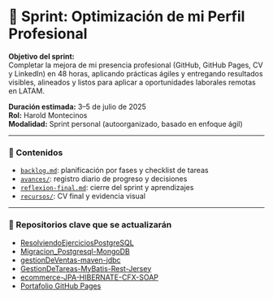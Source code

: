# 🚀 Sprint: Optimización de mi Perfil Profesional

**Objetivo del sprint:**  
Completar la mejora de mi presencia profesional (GitHub, GitHub Pages, CV y LinkedIn) en 48 horas, aplicando prácticas ágiles y entregando resultados visibles, alineados y listos para aplicar a oportunidades laborales remotas en LATAM.

**Duración estimada:** 3–5 de julio de 2025  
**Rol:** Harold Montecinos  
**Modalidad:** Sprint personal (autoorganizado, basado en enfoque ágil)

---

### 📂 Contenidos

- [`backlog.md`](./backlog.md): planificación por fases y checklist de tareas
- [`avances/`](./avances/): registro diario de progreso y decisiones
- [`reflexion-final.md`](./reflexion-final.md): cierre del sprint y aprendizajes
- [`recursos/`](./recursos/): CV final y evidencia visual

---

### 📎 Repositorios clave que se actualizarán

- [ResolviendoEjerciciosPostgreSQL](https://github.com/harold-20-06/ResolviendoEjerciciosPostgreSQL)
- [Migracion_Postgresql-MongoDB](https://github.com/harold-20-06/Migracion_Postgresql-MongoDB)
- [gestionDeVentas-maven-jdbc](https://github.com/harold-20-06/gestionDeVentas-maven-jdbc)
- [GestionDeTareas-MyBatis-Rest-Jersey](https://github.com/harold-20-06/GestionDeTareas-MyBatis-Rest-Jersey)
- [ecommerce-JPA-HIBERNATE-CFX-SOAP](https://github.com/harold-20-06/ecommerce-JPA-HIBERNATE-CFX-SOAP)
- [Portafolio GitHub Pages](https://harold-20-06.github.io)
